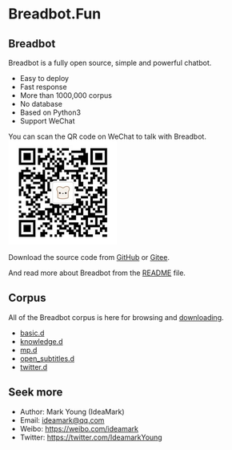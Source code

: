 # Breadbot.Fun

## Breadbot

Breadbot is a fully open source, simple and powerful chatbot.

* Easy to deploy
* Fast response
* More than 1000,000 corpus
* No database
* Based on Python3
* Support WeChat

You can scan the QR code on WeChat to talk with Breadbot.
![QR](QR.jpg)

Download the source code from [GitHub](https://github.com/ideamark/breadbot) or [Gitee](https://gitee.com/ideamark/breadbot).

And read more about Breadbot from the [README](https://github.com/ideamark/breadbot/blob/master/README.md) file.

## Corpus

All of the Breadbot corpus is here for browsing and [downloading](https://github.com/ideamark/ideamark.github.io).

* [basic.d](basic/index.md)
* [knowledge.d](knowledge/index.md)
* [mp.d](mp/index.md)
* [open_subtitles.d](open_subtitles/index.md)
* [twitter.d](twitter/index.md)

## Seek more

* Author: Mark Young (IdeaMark)
* Email: ideamark@qq.com
* Weibo: https://weibo.com/ideamark
* Twitter: https://twitter.com/IdeamarkYoung
